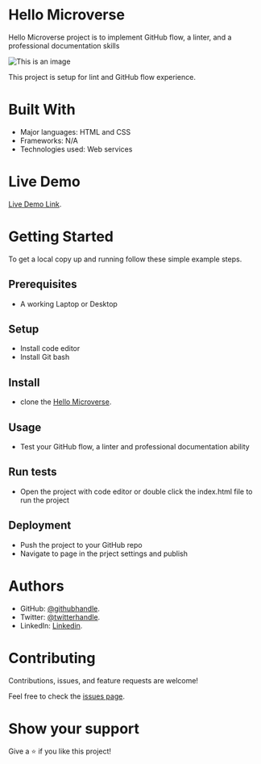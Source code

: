 # Hello Microverse

Hello Microverse project is to implement GitHub flow, a linter, and a professional documentation skills

![This is an image](https://myoctocat.com/assets/images/base-octocat.svg)

This project is setup for lint and GitHub flow experience.

# Built With


- Major languages: HTML and CSS
- Frameworks: N/A
- Technologies used: Web services


# Live Demo

[Live Demo Link](https://github.com/Emmy-github-webdev/hello-microverse).

# Getting Started


To get a local copy up and running follow these simple example steps.

## Prerequisites 
- A working Laptop or Desktop
## Setup
- Install code editor
- Install Git bash
## Install
- clone the [Hello Microverse](https://github.com/Emmy-github-webdev/hello-microverse).
## Usage
- Test your GitHub flow, a linter and professional documentation ability
## Run tests
- Open the project with code editor or double click the index.html file to run the project
## Deployment
- Push the project to your GitHub repo
- Navigate to page in the prject settings and publish
# Authors

- GitHub: [@githubhandle](https://github.com/Emmy-github-webdev).
- Twitter: [@twitterhandle](@ogaemmanueloga).
- LinkedIn: [Linkedin](https://github.com/Emmy-github-webdev/lint-test).

# Contributing

Contributions, issues, and feature requests are welcome!

Feel free to check the [issues page](https://github.com/Emmy-github-webdev/hello-microverse/issues).

# Show your support

Give a :star: if you like this project!

